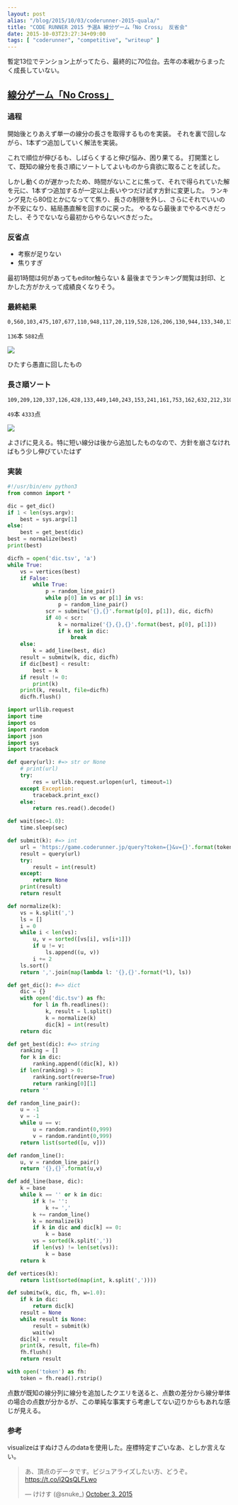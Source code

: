 ```yaml
---
layout: post
alias: "/blog/2015/10/03/coderunner-2015-quala/"
title: "CODE RUNNER 2015 予選A 線分ゲーム「No Cross」 反省会"
date: 2015-10-03T23:27:34+09:00
tags: [ "coderunner", "competitive", "writeup" ]
---
```


暫定13位でテンション上がってたら、最終的に70位台。去年の本戦からまったく成長していない。

<!-- more -->

## [線分ゲーム「No Cross」](https://coderunner.jp/problem-pa.html)

### 過程

開始後とりあえず単一の線分の長さを取得するものを実装。
それを裏で回しながら、1本ずつ追加していく解法を実装。

これで順位が伸びるも、しばらくすると伸び悩み、困り果てる。
打開策として、既知の線分を長さ順にソートしてよいものから貪欲に取ることを試した。

しかし動くのが遅かったため、時間がないことに焦って、それで得られていた解を元に、1本ずつ追加するが一定以上長いやつだけ試す方針に変更した。
ランキング見たら80位とかになってて焦り、長さの制限を外し、さらにそれでいいのか不安になり、結局愚直解を回すのに戻った。
やるなら最後までやるべきだったし、そうでないなら最初からやらないべきだった。

### 反省点

-   考察が足りない
-   焦りすぎ

最初1時間は何があってもeditor触らない & 最後までランキング閲覧は封印、とかした方がかえって成績良くなりそう。

### 最終結果

```
0,560,103,475,107,677,110,948,117,20,119,528,126,206,130,944,133,340,137,347,140,733,143,204,148,683,149,193,152,236,157,854,162,963,167,30,169,611,17,329,170,936,172,875,18,264,184,428,185,792,187,80,196,758,199,699,218,831,219,279,22,423,224,374,227,949,233,510,235,429,238,313,24,786,241,921,246,649,248,482,249,330,250,618,251,266,253,272,254,795,255,373,261,442,262,605,269,398,277,505,28,304,280,899,287,348,288,641,294,760,296,462,297,853,305,981,309,527,314,810,322,929,341,706,345,631,350,61,353,400,362,543,366,732,370,380,371,69,38,907,387,975,389,41,401,485,405,414,406,826,407,715,411,471,412,892,425,636,434,990,438,564,445,777,456,816,461,519,463,776,466,593,467,477,468,820,472,857,473,638,481,731,49,838,492,694,504,75,508,743,522,737,526,599,529,765,545,704,551,87,557,83,561,72,563,884,575,702,584,719,598,992,601,988,603,805,621,909,623,851,627,830,646,978,65,779,663,923,67,735,68,807,690,995,691,749,698,902,703,943,707,88,73,925,76,920,783,856,796,979,803,845,808,92,825,956,843,859,850,934,855,950,862,94,871,915,895,935,904,972,984,993
```

`136`本 `5882`点

![](a.svg)

ひたすら愚直に回したもの

### 長さ順ソート

```
109,209,120,337,126,428,133,449,140,243,153,241,161,753,162,632,212,310,213,26,219,564,223,826,235,448,236,933,239,456,240,869,252,758,257,840,27,414,302,553,326,924,35,703,357,554,359,625,4,535,422,929,424,671,469,944,482,791,507,801,53,533,560,627,562,565,59,910,591,818,650,890,676,953,677,798,679,895,695,951,704,722,741,967,749,98,769,788,786,805,8,93,852,978,855,972,871,94
```

`49`本 `4333`点

![](b.svg)

よさげに見える。特に短い線分は後から追加したものなので、方針を崩さなければもう少し伸びていたはず

### 実装

``` python
#!/usr/bin/env python3
from common import *

dic = get_dic()
if 1 < len(sys.argv):
    best = sys.argv[1]
else:
    best = get_best(dic)
best = normalize(best)
print(best)

dicfh = open('dic.tsv', 'a')
while True:
    vs = vertices(best)
    if False:
        while True:
            p = random_line_pair()
            while p[0] in vs or p[1] in vs:
                p = random_line_pair()
            scr = submitw('{},{}'.format(p[0], p[1]), dic, dicfh)
            if 40 < scr:
                k = normalize('{},{},{}'.format(best, p[0], p[1]))
                if k not in dic:
                    break
    else:
        k = add_line(best, dic)
    result = submitw(k, dic, dicfh)
    if dic[best] < result:
        best = k
    if result != 0:
        print(k)
    print(k, result, file=dicfh)
    dicfh.flush()
```

``` python
import urllib.request
import time
import os
import random
import json
import sys
import traceback

def query(url): #=> str or None
    # print(url)
    try:
        res = urllib.request.urlopen(url, timeout=1)
    except Exception:
        traceback.print_exc()
    else:
        return res.read().decode()

def wait(sec=1.0):
    time.sleep(sec)

def submit(k): #=> int
    url = 'https://game.coderunner.jp/query?token={}&v={}'.format(token, k)
    result = query(url)
    try:
        result = int(result)
    except:
        return None
    print(result)
    return result

def normalize(k):
    vs = k.split(',')
    ls = []
    i = 0
    while i < len(vs):
        u, v = sorted([vs[i], vs[i+1]])
        if u != v:
            ls.append((u, v))
        i += 2
    ls.sort()
    return ','.join(map(lambda l: '{},{}'.format(*l), ls))

def get_dic(): #=> dict
    dic = {}
    with open('dic.tsv') as fh:
        for l in fh.readlines():
            k, result = l.split()
            k = normalize(k)
            dic[k] = int(result)
    return dic

def get_best(dic): #=> string
    ranking = []
    for k in dic:
        ranking.append((dic[k], k))
    if len(ranking) > 0:
        ranking.sort(reverse=True)
        return ranking[0][1]
    return ''

def random_line_pair():
    u = -1
    v = -1
    while u == v:
        u = random.randint(0,999)
        v = random.randint(0,999)
    return list(sorted([u, v]))

def random_line():
    u, v = random_line_pair()
    return '{},{}'.format(u,v)

def add_line(base, dic):
    k = base
    while k == '' or k in dic:
        if k != '':
            k += ','
        k += random_line()
        k = normalize(k)
        if k in dic and dic[k] == 0:
            k = base
        vs = sorted(k.split(','))
        if len(vs) != len(set(vs)):
            k = base
    return k

def vertices(k):
    return list(sorted(map(int, k.split(','))))

def submitw(k, dic, fh, w=1.0):
    if k in dic:
        return dic[k]
    result = None
    while result is None:
        result = submit(k)
        wait(w)
    dic[k] = result
    print(k, result, file=fh)
    fh.flush()
    return result

with open('token') as fh:
    token = fh.read().rstrip()
```

点数が既知の線分列に線分を追加したクエリを送ると、点数の差分から線分単体の場合の点数が分かるが、この単純な事実すら考慮してない辺りからもあれな感じが見える。

### 参考

visualizeはすぬけさんのdataを使用した。座標特定すごいなあ、としか言えない。

<blockquote class="twitter-tweet" lang="en"><p lang="ja" dir="ltr">あ、頂点のデータです。ビジュアライズしたい方、どうぞ。 <a href="https://t.co/i2QsQLFLwo">https://t.co/i2QsQLFLwo</a></p>&mdash; けけす (@snuke_) <a href="https://twitter.com/snuke_/status/650316553901092865">October 3, 2015</a></blockquote>
<script async src="//platform.twitter.com/widgets.js" charset="utf-8"></script>
